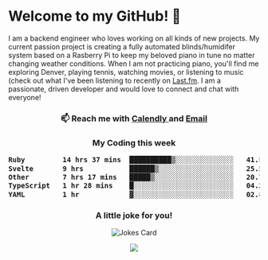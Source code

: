 <h1> Welcome to my GitHub! 👋 </h1>


  I am a backend engineer who loves working on all kinds of new projects. My current passion project is creating a fully automated blinds/humidifer system based on a Rasberry Pi to keep my beloved piano in tune no matter changing weather conditions. When I am not practicing piano, you'll find me exploring Denver, playing tennis, watching movies, or listening to music (check out what I've been listening to recently on [Last.fm](https://www.last.fm/user/mballa000). I am a passionate, driven developer and would love to connect and chat with everyone!

<h3 align = "center"> 📫 Reach me with <a href = "https://calendly.com/msbrandt00/30min"> Calendly </a> and <a href="mailto:msbrandt00@gmail.com">Email</a> 
 </h3>


 
<div align = "center"
[![Anurag's GitHub stats](https://github-readme-stats.vercel.app/api?username=mbrandt00)](https://github.com/anuraghazra/github-readme-stats)
          </div>
<h3 align="center">
  My Coding this week
<!--START_SECTION:waka-->

```txt
Ruby         14 hrs 37 mins  ██████████▒░░░░░░░░░░░░░░   41.55 %
Svelte       9 hrs           ██████▒░░░░░░░░░░░░░░░░░░   25.59 %
Other        7 hrs 17 mins   █████▒░░░░░░░░░░░░░░░░░░░   20.72 %
TypeScript   1 hr 28 mins    █░░░░░░░░░░░░░░░░░░░░░░░░   04.20 %
YAML         1 hr            ▓░░░░░░░░░░░░░░░░░░░░░░░░   02.85 %
```

<!--END_SECTION:waka-->

### A little joke for you!

![Jokes Card](https://readme-jokes.vercel.app/api?hideBorder)

<a href="https://www.linkedin.com/in/mbrandt00/"><img src="https://img.shields.io/badge/linkedin-%230077B5.svg?&style=for-the-badge&logo=linkedin&logoColor=white" /></a>
